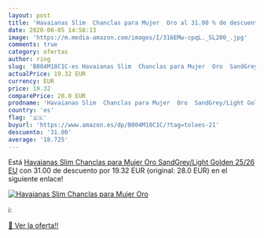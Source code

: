 ```yaml
---
layout: post
title: 'Havaianas Slim  Chanclas para Mujer  Oro al 31.00 % de descuento'
date: 2020-08-05 14:58:13
image: 'https://m.media-amazon.com/images/I/316EMw-cpqL._SL200_.jpg'
comments: true
category: ofertas
author: ring
slug: 'B004M18C1C-es Havaianas Slim  Chanclas para Mujer  Oro  SandGrey/Light Golden   25/26 EU'
actualPrice: 19.32 EUR
currency: EUR
price: 19.32
comparePrice: 28.0 EUR
prodname: 'Havaianas Slim  Chanclas para Mujer  Oro  SandGrey/Light Golden   25/26 EU'
country: 'es'
flag: '🇪🇸'
buyurl: 'https://www.amazon.es/dp/B004M18C1C/?tag=tolees-21'
descuento: '31.00'
average: '18.725'
---
```


Está [Havaianas Slim  Chanclas para Mujer  Oro  SandGrey/Light Golden   25/26 EU](https://www.amazon.es/dp/B004M18C1C/?tag=tolees-21) con 31.00 de descuento por 19.32 EUR (original: 28.0 EUR) en el siguiente enlace!

[![Havaianas Slim  Chanclas para Mujer  Oro](https://m.media-amazon.com/images/I/316EMw-cpqL._SL200_.jpg)](https://www.amazon.es/dp/B004M18C1C/?tag=tolees-21)

ℹ️:


[🛒 Ver la oferta!!](https://www.amazon.es/dp/B004M18C1C/?tag=tolees-21)
